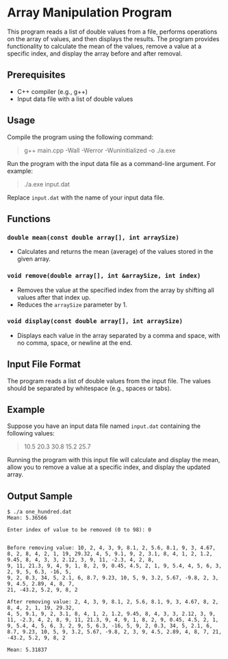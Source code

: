 # Array Manipulation Program

This program reads a list of double values from a file, performs operations on the array of values, and then displays the results. The program provides functionality to calculate the mean of the values, remove a value at a specific index, and display the array before and after removal.

## Prerequisites

- C++ compiler (e.g., g++)
- Input data file with a list of double values

## Usage

Compile the program using the following command:

>	g++ main.cpp -Wall -Werror -Wuninitialized -o ./a.exe


Run the program with the input data file as a command-line argument. For example:

>	./a.exe input.dat

Replace `input.dat` with the name of your input data file.

## Functions

### `double mean(const double array[], int arraySize)`

- Calculates and returns the mean (average) of the values stored in the given array.

### `void remove(double array[], int &arraySize, int index)`

- Removes the value at the specified index from the array by shifting all values after that index up.
- Reduces the `arraySize` parameter by 1.

### `void display(const double array[], int arraySize)`

- Displays each value in the array separated by a comma and space, with no comma, space, or newline at the end.

## Input File Format

The program reads a list of double values from the input file. The values should be separated by whitespace (e.g., spaces or tabs).

## Example

Suppose you have an input data file named `input.dat` containing the following values:

>	10.5 20.3 30.8 15.2 25.7

Running the program with this input file will calculate and display the mean, allow you to remove a value at a specific index, and display the updated array.

## Output Sample

```
$ ./a one_hundred.dat
Mean: 5.36566

Enter index of value to be removed (0 to 98): 0


Before removing value: 10, 2, 4, 3, 9, 8.1, 2, 5.6, 8.1, 9, 3, 4.67, 8, 2, 8, 4, 2, 1, 19, 29.32, 4, 5, 9.1, 9, 2, 3.1, 8, 4, 1, 2, 1.2, 9.45, 8, 4, 3, 3, 2.12, 3, 9, 11, -2.3, 4, 2, 8, 
9, 11, 21.3, 9, 4, 9, 1, 8, 2, 9, 0.45, 4.5, 2, 1, 9, 5.4, 4, 5, 6, 3, 2, 9, 5, 6.3, -16, 5, 
9, 2, 0.3, 34, 5, 2.1, 6, 8.7, 9.23, 10, 5, 9, 3.2, 5.67, -9.8, 2, 3, 9, 4.5, 2.89, 4, 8, 7, 
21, -43.2, 5.2, 9, 8, 2

After removing value: 2, 4, 3, 9, 8.1, 2, 5.6, 8.1, 9, 3, 4.67, 8, 2, 8, 4, 2, 1, 19, 29.32, 
4, 5, 9.1, 9, 2, 3.1, 8, 4, 1, 2, 1.2, 9.45, 8, 4, 3, 3, 2.12, 3, 9, 11, -2.3, 4, 2, 8, 9, 11, 21.3, 9, 4, 9, 1, 8, 2, 9, 0.45, 4.5, 2, 1, 9, 5.4, 4, 5, 6, 3, 2, 9, 5, 6.3, -16, 5, 9, 2, 0.3, 34, 5, 2.1, 6, 8.7, 9.23, 10, 5, 9, 3.2, 5.67, -9.8, 2, 3, 9, 4.5, 2.89, 4, 8, 7, 21, -43.2, 5.2, 9, 8, 2

Mean: 5.31837
```